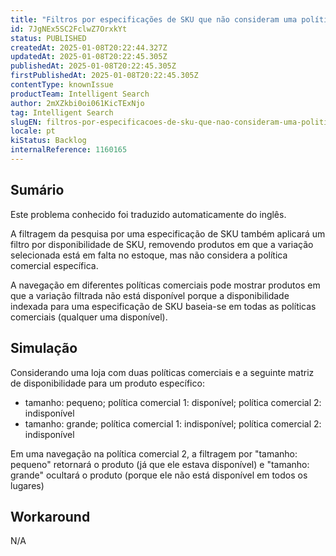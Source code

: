 ```yaml
---
title: "Filtros por especificações de SKU que não consideram uma política comercial específica"
id: 7JgNEx5SC2FclwZ7OrxkYt
status: PUBLISHED
createdAt: 2025-01-08T20:22:44.327Z
updatedAt: 2025-01-08T20:22:45.305Z
publishedAt: 2025-01-08T20:22:45.305Z
firstPublishedAt: 2025-01-08T20:22:45.305Z
contentType: knownIssue
productTeam: Intelligent Search
author: 2mXZkbi0oi061KicTExNjo
tag: Intelligent Search
slugEN: filtros-por-especificacoes-de-sku-que-nao-consideram-uma-politica-comercial-especifica
locale: pt
kiStatus: Backlog
internalReference: 1160165
---
```


## Sumário

<div class="alert alert-info">
  <p>Este problema conhecido foi traduzido automaticamente do inglês.</p>
</div>


A filtragem da pesquisa por uma especificação de SKU também aplicará um filtro por disponibilidade de SKU, removendo produtos em que a variação selecionada está em falta no estoque, mas não considera a política comercial específica.

A navegação em diferentes políticas comerciais pode mostrar produtos em que a variação filtrada não está disponível porque a disponibilidade indexada para uma especificação de SKU baseia-se em todas as políticas comerciais (qualquer uma disponível).

## Simulação


Considerando uma loja com duas políticas comerciais e a seguinte matriz de disponibilidade para um produto específico:

- tamanho: pequeno; política comercial 1: disponível; política comercial 2: indisponível
- tamanho: grande; política comercial 1: indisponível; política comercial 2: indisponível

Em uma navegação na política comercial 2, a filtragem por "tamanho: pequeno" retornará o produto (já que ele estava disponível) e "tamanho: grande" ocultará o produto (porque ele não está disponível em todos os lugares)

## Workaround


N/A




